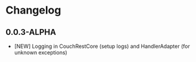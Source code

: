 # Changelog

## 0.0.3-ALPHA

- [NEW] Logging in CouchRestCore (setup logs) and HandlerAdapter (for unknown exceptions)